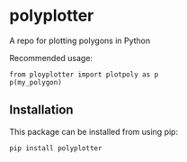# polyplotter
A repo for plotting polygons in Python



Recommended usage:

```
from ployplotter import plotpoly as p
p(my_polygon)
```

## Installation

This package can be installed from using pip:

`pip install polyplotter`
